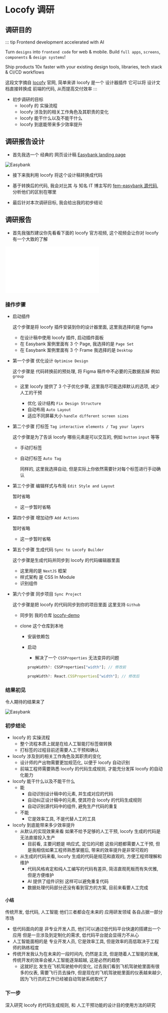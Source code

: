 # Locofy 调研

## 调研目的

::: tip
Frontend development accelerated with AI

Turn `designs` into `frontend code` for web & mobile. Build `full apps`, `screens`, `components` & `design systems`!

Ship products 10x faster with your existing design tools, libraries, tech stack & CI/CD workflows

这段文字摘自 [locofy](https://www.locofy.ai/) 官网, 简单来讲 locofy 是一个 设计器插件 它可以将 设计文档直接转换成 前端的代码, 从而提高交付效率
:::

- 初步调研的目标
  - locofy 的 实操流程
  - locofy 涉及到的相关工作角色及其职责的变化
  - locofy 能干什么以及不能干什么
  - locofy 到底能带来多少效率提升

## 调研报告设计

- 首先我选一个 经典的 网页设计稿 [Easybank landing page](https://www.figma.com/community/file/1238393827801856905)

![Easybank](https://s3-alpha.figma.com/hub/file/3472998472/29522c29-03c6-4829-b7a9-503d8bf5c63b-cover.png)

- 接下来我利用 locofy 将这个设计稿转换成代码

- 基于转换后的代码, 我会对比其 与 知名 IT 博主写的 [ fem-easybank 源代码](https://github.com/thecodercoder/fem-easybank), 分析他们的区别在哪里

- 最后针对本次调研目标, 我会给出我的初步结论

## 调研报告

- 首先我强烈建议你先看看下面的 locofy 官方视频, 这个视频会让你对 locofy 有一个大致的了解

<iframe src="//player.bilibili.com/player.html?aid=574999995&bvid=BV1pz4y1u7PZ&cid=1239250115&page=1" scrolling="no" border="0" frameborder="no" framespacing="0" allowfullscreen="true"> </iframe>

### 操作步骤

- 启动插件

  这个步骤是将 locofy 插件安装到你的设计器里面, 这里我选择的是 figma

  - 在设计稿中使用 locofy 插件, 启动插件面板
  - 在 Easybank 案例里面有 3 个 Page, 我选择的是 `Page Set`
  - 在 Easybank 案例里面有 3 个 Frame 我选择的是 `Desktop`

- 第一个步骤 优化设计 `Optimise Design`

  这个步骤是 代码转换前的预处理, 将 Figma 稿件中不必要的元数据去掉 例如 `group`

  - 这里 locofy 提供了 3 个子优化步骤, 这里我尽可能选择默认的选项, 减少人工的干预

    - 优化 设计结构 `Fix Design Structure`
    - 自动布局 `Auto Layout`
    - 适应不同屏幕大小 `handle different screen sizes`

- 第二个步骤 打标签 `Tag interactive elements / Tag your layers`

  这个步骤是为了告诉 locofy 哪些元素是可以交互的, 例如 `button` `input` 等等

  - 手动打标签
  - 自动打标签 `Auto Tag`

    同样的, 这里我选择自动, 但是实际上你依然需要针对每个标签进行手动确认

- 第三个步骤 编辑样式与布局 `Edit Style and Layout`

  暂时省略

  - 这一步暂时省略

- 第四个步骤 增加动作 `Add Actions`

  暂时省略

  - 这一步暂时省略

- 第五个步骤 生成代码 `Sync to Locofy Builder`

  这个步骤是生成代码并同步到 locofy 的代码编辑器里面

  - 这里用的是 `NextJS` 框架
  - 样式架构 是 CSS In Module
  - 识别组件

- 第六个步骤 同步项目 `Sync Project`

  这个步骤是把 locofy 的代码同步到你的项目里面 这里支持 `Github`

  - 同步到 我的仓库 [locofy-demo](https://github.com/fancn21th/locofy-demo)
  - clone 这个仓库到本地

    - 安装依赖包
    - 启动

      - 解决了一个 `CSSProperties` 无法变异的问题

      ```jsx
      propWidth?: CSSProperties["width"]; // 修改前

      propWidth?: React.CSSProperties["width"]; // 修改后
      ```

### 结果初见

令人期待的结果来了

![Easybank](./fem-easybank-demo-stage-1.png)

### 初步结论

- locofy 的 实操流程
  - 整个流程本质上就是在给人工智能打标签做转换
  - 打标签的过程目前还需要人工干预和确认
- locofy 涉及到的相关工作角色及其职责的变化
  - 设计师的产出物需要更加规范化, 以便于 locofy 自动识别
  - 前端工程师需要熟悉 locofy 的代码生成规则, 才能充分发挥 locofy 的自动化能力
- locofy 能干什么以及不能干什么
  - 能
    - 自动识别设计稿中的元素, 并生成对应的代码
    - 自动纠正设计稿中的元素, 使其符合 locofy 的代码生成规则
    - 自动识别源代码中的组件, 避免生产代码的重复
  - 不能
    - 它是效率工具, 不是代替人工的工具
- locofy 到底能带来多少效率提升
  - 从默认的实现效果来看 如果不给予足够的人工干预, locofy 生成的代码是无法直接投入生产
    - 目前看, 主要问题是 响应式, 定位的问题 这些问题都需要人工干预, 但是我相信如果工程师熟悉掌握后, 带来的效率提升是非常可观的
  - 从生成的代码来看, locofy 生成的代码是规范和直观的, 方便工程师理解和维护
    - 代码风格肯定和纯人工编写的代码有差异, 简洁直观死板而有失优雅, 但是方便维护
    - AI 提供了组件识别 这样可以避免重复代码
    - 数据处理代码部分还没有看到官方的方案, 目前来看要人工完成

#### 小结

传统开发, 低代码, 人工智能 他们三者都会在未来的 应用研发领域 各自占据一部分市场

- 低代码面向的是 非专业开发人员, 他们可以通过低代码平台快速的搭建出一个应用 但是一旦涉及到定制化的需求, 低代码平台就会显得力不从心
- 人工智能面相的是 专业开发人员, 它是效率工具, 但是效率的高低取决于工程师的熟练程度
- 传统开发我认为在未来的一段时间内, 仍然是主流, 但是随着人工智能的发展, 传统开发的效率会被人工智能逐渐超越, 这是必然的趋势
  - 这就好比 发生在飞机驾驶舱中的变化, 过去我们看到飞机驾驶舱里面有很多的仪表, 需要飞行员去操作, 但是现在的飞机驾驶舱里面的仪表越来越少, 因为飞行员的工作已经被自动驾驶系统取代了

### 下一步

深入研究 locofy 的代码生成规则, 和 人工干预功能的设计目的使用方法的研究
